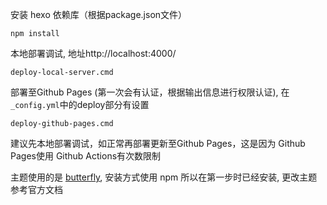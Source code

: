 安装 hexo 依赖库（根据package.json文件）
```
npm install
```

本地部署调试, 地址http://localhost:4000/
```
deploy-local-server.cmd
```

部署至Github Pages (第一次会有认证，根据输出信息进行权限认证), 在`_config.yml`中的deploy部分有设置
```
deploy-github-pages.cmd
```

建议先本地部署调试，如正常再部署更新至Github Pages，这是因为 Github Pages使用 Github Actions有次数限制

主题使用的是 [butterfly](!https://github.com/jerryc127/hexo-theme-butterfly), 安装方式使用 npm 所以在第一步时已经安装, 更改主题参考官方文档